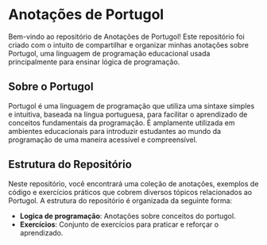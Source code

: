 # Anotações de Portugol

Bem-vindo ao repositório de Anotações de Portugol! Este repositório foi criado com o intuito de compartilhar e organizar minhas anotações sobre Portugol, uma linguagem de programação educacional usada principalmente para ensinar lógica de programação.

## Sobre o Portugol

Portugol é uma linguagem de programação que utiliza uma sintaxe simples e intuitiva, baseada na língua portuguesa, para facilitar o aprendizado de conceitos fundamentais da programação. É amplamente utilizada em ambientes educacionais para introduzir estudantes ao mundo da programação de uma maneira acessível e compreensível.

## Estrutura do Repositório

Neste repositório, você encontrará uma coleção de anotações, exemplos de código e exercícios práticos que cobrem diversos tópicos relacionados ao Portugol. A estrutura do repositório é organizada da seguinte forma:

- **Logica de programação**: Anotações sobre conceitos do portugol.
- **Exercícios**: Conjunto de exercícios para praticar e reforçar o aprendizado.
